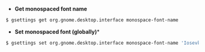 - **Get monospaced font name**

```bash
$ gsettings get org.gnome.desktop.interface monospace-font-name
```

- **Set monospaced font (globally)***

```bash
$ gsettings set org.gnome.desktop.interface monospace-font-name 'Iosevka Term Medium 12'
```
